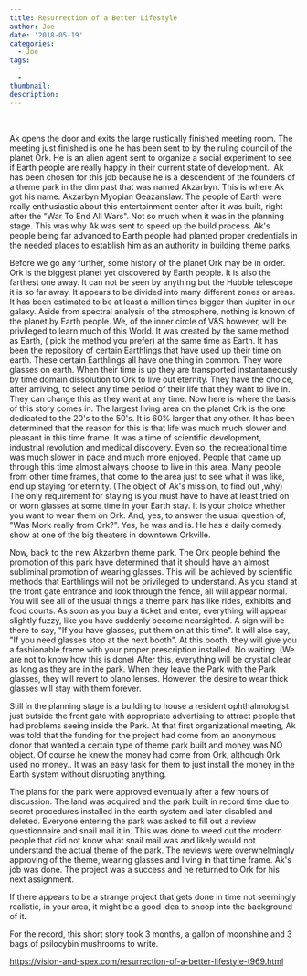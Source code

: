 ```yaml
---
title: Resurrection of a Better Lifestyle
author: Joe
date: '2018-05-19'
categories:
  - Joe
tags:
  - 
  - 
thumbnail: 
description: 
---
```


 

Ak opens the door and exits the large rustically finished meeting room. The meeting just finished is one he has been sent to by the ruling council of the planet Ork. He is an alien agent sent to organize a social experiment to see if Earth people are really happy in their current state of development. 
Ak has been chosen for this job because he is a descendent of the founders of a theme park in the dim past that was named Akzarbyn.
This is where Ak got his name. Akzarbyn Myopian Geazanslaw.
The people of Earth were really enthusiastic about this entertainment center after it was built, right after the "War To End All Wars". Not so much when it was in the planning stage.
This was why Ak was sent to speed up the build process.
Ak's people being far advanced to Earth people had planted proper credentials in the needed places to establish him as an authority in building theme parks.

Before we go any further, some history of the planet Ork may be in order. Ork is the biggest planet yet discovered by Earth people. It is also the farthest one away. It can not be seen by anything but the Hubble telescope it is so far away. It appears to be divided into many different zones or areas. It has been estimated to be at least a million times bigger than Jupiter in our galaxy. Aside from spectral analysis of the atmosphere, nothing is known of the planet by Earth people. We, of the inner circle of V&S however, will be privileged to learn much of this World. It was created by the same method as Earth, ( pick the method you prefer) at the same time as Earth. It has been the repository of certain Earthlings that have used up their time on earth. These certain Earthlings all have one thing in common. They wore glasses on earth. When their time is up they are transported instantaneously by time domain dissolution to Ork to live out eternity. They have the choice, after arriving, to select any time period of their life that they want to live in. They can change this as they want at any time.
Now here is where the basis of this story comes in. The largest living area on the planet Ork is the one dedicated to the 20's to the 50's. It is 60% larger that any other. It has been determined that the reason for this is that life was much much slower and pleasant in this time frame.
It was a time of scientific development, industrial revolution and medical discovery. Even so, the recreational time was much slower in pace and much more enjoyed.
People that came up through this time almost always choose to live in this area. Many people from other time frames, that come to the area just to see what it was like, end up staying for eternity. (The object of Ak's mission, to find out ,why)
The only requirement for staying is you must have to have at least tried on or worn glasses at some time in your Earth stay.
It is your choice whether you want to wear them on Ork.
And, yes, to answer the usual question of, "Was Mork really from Ork?". Yes, he was and is. He has a daily comedy show at one of the big theaters in downtown Orkville. 

Now, back to the new Akzarbyn theme park. The Ork people behind the promotion of this park have determined that it should have an almost subliminal promotion of wearing glasses.
This will be achieved by scientific methods that Earthlings will not be privileged to understand.
As you stand at the front gate entrance and look through the fence, all will appear normal. You will see all of the usual things a theme park has like rides, exhibits and food courts.
As soon as you buy a ticket and enter, everything will appear slightly fuzzy, like you have suddenly become nearsighted.
A sign will be there to say, "If you have glasses, put them on at this time".
It will also say, "If you need glasses stop at the next booth". At this booth, they will give you a fashionable frame with your proper prescription installed. No waiting. (We are not to know how this is done)
After this, everything will be crystal clear as long as they are in the park. When they leave the Park with the Park glasses, they will revert to plano lenses. However, the desire to wear thick glasses will stay with them forever.

Still in the planning stage is a building to house a resident ophthalmologist just outside the front gate with appropriate advertising to attract people that had problems seeing inside the Park.
At that first organizational meeting, Ak was told that the funding for the project had come from an anonymous donor that wanted a certain type of theme park built and money was NO object.
Of course he knew the money had come from Ork, although Ork used no money.. It was an easy task for them to just install the money in the Earth system without disrupting anything.

The plans for the park were approved eventually after a few hours of discussion.
The land was acquired and the park built in record time due to secret procedures installed in the earth system and later disabled and deleted.
Everyone entering the park was asked to fill out a review questionnaire and snail mail it in. This was done to weed out the modern people that did not know what snail mail was and likely would not understand the actual theme of the park.
The reviews were overwhelmingly approving of the theme, wearing glasses and living in that time frame.
Ak's job was done. The project was a success and he returned to Ork for his next assignment.

If there appears to be a strange project that gets done in time not seemingly realistic, in your area, it might be a good idea to snoop into the background of it.


For the record, this short story took 3 months, a gallon of moonshine and 3 bags of psilocybin mushrooms to write.  

https://vision-and-spex.com/resurrection-of-a-better-lifestyle-t969.html
